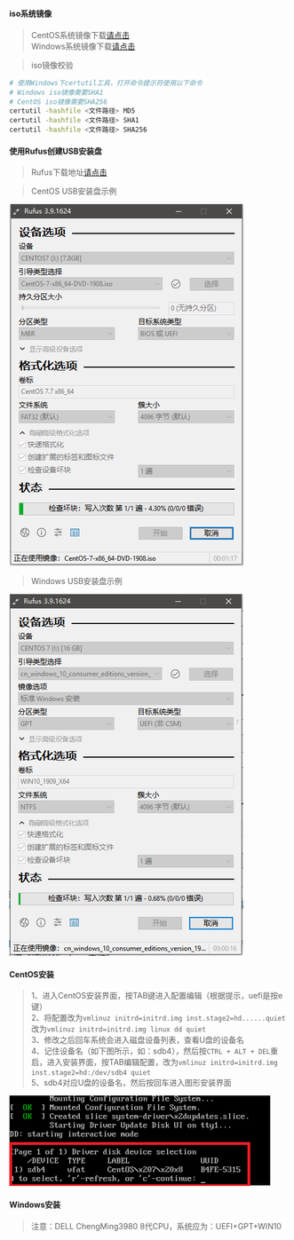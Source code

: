# 

#### iso系统镜像

> CentOS系统镜像下载[请点击](https://www.centos.org/)  
> Windows系统镜像下载[请点击](https://msdn.itellyou.cn/)  

> iso镜像校验  

```bash
# 使用Windows下certutil工具，打开命令提示符使用以下命令
# Windows iso镜像需要SHA1
# CentOS iso镜像需要SHA256
certutil -hashfile <文件路径> MD5
certutil -hashfile <文件路径> SHA1
certutil -hashfile <文件路径> SHA256
```

#### 使用Rufus创建USB安装盘

> Rufus下载地址[请点击](http://rufus.ie/)  

> CentOS USB安装盘示例  

![](../images/others-sys-1.png)

> Windows USB安装盘示例  

![](../images/others-sys-2.png)

#### CentOS安装

> 1、进入CentOS安装界面，按TAB键进入配置编辑（根据提示，uefi是按e键）  
> 2、将配置改为```vmlinuz initrd=initrd.img inst.stage2=hd......quiet```改为```vmlinuz initrd=initrd.img linux dd quiet```  
> 3、修改之后回车系统会进入磁盘设备列表，查看U盘的设备名  
> 4、记住设备名（如下图所示，如：sdb4），然后按```CTRL + ALT + DEL```重启，进入安装界面，按TAB编辑配置，改为```vmlinuz initrd=initrd.img inst.stage2=hd:/dev/sdb4 quiet```  
> 5、sdb4对应U盘的设备名，然后按回车进入图形安装界面  

![](../images/others-sys-3.png)

#### Windows安装

> 注意：DELL ChengMing3980 8代CPU，系统应为：UEFI+GPT+WIN10